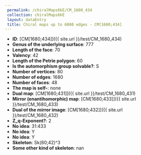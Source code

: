 ```yaml
--- 
 permalink: /chiralMaps6kE/CM_1680_434 
 collection: chiralMaps6kE
 layout: dataEntry
 title: Chiral maps up to 6000 edges - CM[1680;434]
---
```


- **ID**: [CM[1680;434]]({{ site.url }}/test/CM_1680_434)
- **Genus of the underlying surface**: 777
- **Length of the face**: 70
- **Valency**: 42
- **Length of the Petrie polygon**: 60
- **Is the automorphism group solvable?**: S
- **Number of vertices**: 80
- **Number of edges**: 1680
- **Number of faces**: 48
- **The map is self-**: none
- **Dual map**: [CM[1680;431]]({{ site.url }}/test/CM_1680_431)
- **Mirror (enantihomorphic) map**: [CM[1680;433]]({{ site.url }}/test/CM_1680_433)
- **Dual of the mirror image**: [CM[1680;432]]({{ site.url }}/test/CM_1680_432)
- **Z_q-Exponent?**: 2
- **No idea**:  31:433
- **No idea**: Y
- **No idea**: Y
- **Skeleton**: Sk(80;42)^3
- **Some other kind of skeleton**: nan
